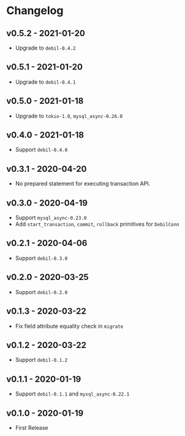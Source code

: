 # Changelog

## v0.5.2 - 2021-01-20

- Upgrade to `debil-0.4.2`

## v0.5.1 - 2021-01-20

- Upgrade to `debil-0.4.1`

## v0.5.0 - 2021-01-18

- Upgrade to `tokio-1.0`, `mysql_async-0.26.0`

## v0.4.0 - 2021-01-18

- Support `debil-0.4.0`

## v0.3.1 - 2020-04-20

- No prepared statement for executing transaction API.

## v0.3.0 - 2020-04-19

- Support `mysql_async-0.23.0`
- Add `start_transaction`, `commit`, `rollback` primitives for `DebilConn`

## v0.2.1 - 2020-04-06

- Support `debil-0.3.0`

## v0.2.0 - 2020-03-25

- Support `debil-0.2.0`

## v0.1.3 - 2020-03-22

- Fix field attribute equality check in `migrate`

## v0.1.2 - 2020-03-22

- Support `debil-0.1.2`

## v0.1.1 - 2020-01-19

- Support `debil-0.1.1` and `mysql_async-0.22.1`

## v0.1.0 - 2020-01-19

* First Release

